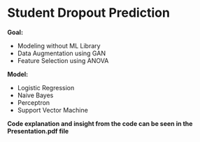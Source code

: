# Student Dropout Prediction
**Goal:** 
- Modeling without ML Library
- Data Augmentation using GAN
- Feature Selection using ANOVA

**Model:**
- Logistic Regression
- Naive Bayes
- Perceptron
- Support Vector Machine

**Code explanation and insight from the code can be seen in the Presentation.pdf file**
